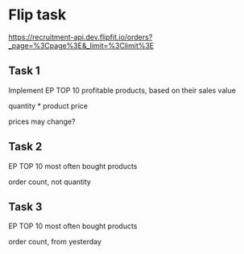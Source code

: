 # Flip task
https://recruitment-api.dev.flipfit.io/orders?_page=%3Cpage%3E&_limit=%3Climit%3E

## Task 1

Implement EP TOP 10 profitable products, based on their sales value

quantity * product price

prices may change?

## Task 2

EP TOP 10 most often bought products

order count, not quantity

## Task 3 

EP TOP 10 most often bought products

order count, from yesterday


